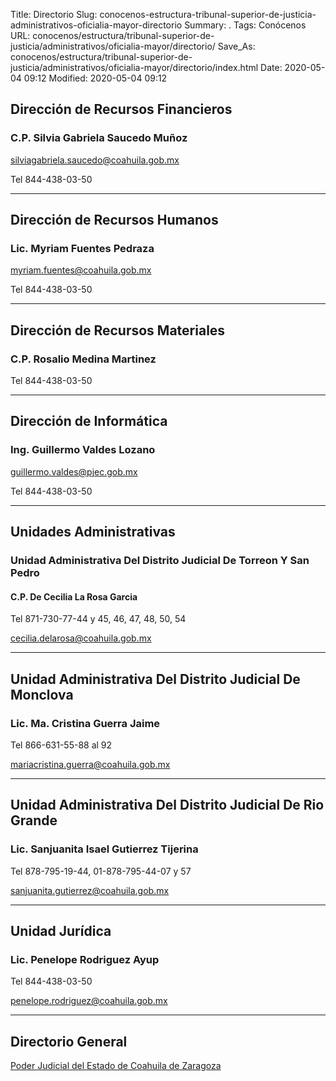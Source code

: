 Title: Directorio
Slug: conocenos-estructura-tribunal-superior-de-justicia-administrativos-oficialia-mayor-directorio
Summary: .
Tags: Conócenos
URL: conocenos/estructura/tribunal-superior-de-justicia/administrativos/oficialia-mayor/directorio/
Save_As: conocenos/estructura/tribunal-superior-de-justicia/administrativos/oficialia-mayor/directorio/index.html
Date: 2020-05-04 09:12
Modified: 2020-05-04 09:12



## Dirección de Recursos Financieros

### C.P. Silvia Gabriela Saucedo Muñoz

silviagabriela.saucedo@coahuila.gob.mx

Tel 844-438-03-50

---

## Dirección de Recursos Humanos

### Lic. Myriam Fuentes Pedraza

myriam.fuentes@coahuila.gob.mx

Tel 844-438-03-50

---

## Dirección de Recursos Materiales

### C.P. Rosalio Medina Martinez

Tel 844-438-03-50

---

## Dirección de Informática

### Ing. Guillermo Valdes Lozano

guillermo.valdes@pjec.gob.mx

Tel 844-438-03-50

---

## Unidades Administrativas

### Unidad Administrativa Del Distrito Judicial De Torreon Y San Pedro

#### C.P. De Cecilia La Rosa Garcia

Tel 871-730-77-44 y 45, 46, 47, 48, 50, 54

cecilia.delarosa@coahuila.gob.mx

---

## Unidad Administrativa Del Distrito Judicial De Monclova

### Lic. Ma. Cristina Guerra Jaime

Tel 866-631-55-88 al 92

mariacristina.guerra@coahuila.gob.mx

---

## Unidad Administrativa Del Distrito Judicial De Rio Grande

### Lic. Sanjuanita Isael Gutierrez Tijerina

Tel 878-795-19-44, 01-878-795-44-07 y 57

sanjuanita.gutierrez@coahuila.gob.mx

---

## Unidad Jurídica

### Lic. Penelope Rodriguez Ayup

Tel 844-438-03-50

penelope.rodriguez@coahuila.gob.mx

---

## Directorio General

[Poder Judicial del Estado de Coahuila de Zaragoza](/transparencia/articulo-21/f03-directorio/)



